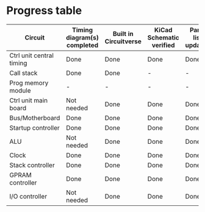 # Progress table

| Circuit | Timing diagram(s) completed | Built in Circuitverse | KiCad Schematic verified | Parts list updated | KiCad PCB | PCB built/aquired | Assembled | Tested |
| - | - | - | - | - | - | - | - | - |
| Ctrl unit central timing | Done | Done | Done | Done | - | - | - | - |
| Call stack | Done | Done | - | - | - | - | -| - |
| Prog memory module | - | - | - | - | - | - | - | - |
| Ctrl unit main board | Not needed | Done | Done | Done | - | - | - | - |
| Bus/Motherboard | Done | Done | Done | Done | Done | - | - | - |
| Startup controller | Done | Done | Done | Done | Done | - | - | - |
| ALU | Not needed | Done | Done | Done | - | - | - | - |
| Clock | Done | Done | Done | Done | Done | Working on it | - | - |
| Stack controller | Done | Done | Done | Done | Done | - | - | - |
| GPRAM controller | Done | Done | Done | Done | Done | - | - | - |
| I/O controller | Not needed | Done | Done | Done | Done | - | - | - |